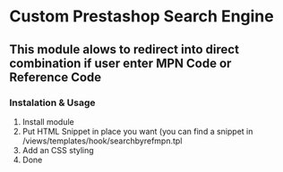 # Custom Prestashop Search Engine

## This module alows to redirect into direct combination if user enter MPN Code or Reference Code

### Instalation & Usage

1. Install module
2. Put HTML Snippet in place you want (you can find a snippet in /views/templates/hook/searchbyrefmpn.tpl
3. Add an CSS styling
4. Done
